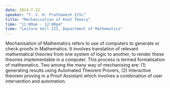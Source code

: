 ```yaml
---
date: 2014-7-22
speaker: "T. V. H. Prathamesh IISc"
title: "Mechanisation of Knot Theory"
time: "11:00am - 12:00pm" 
time: "Lecture Hall III, Department of Mathematics"
---
```

Mechanisation of Mathematics refers to use of computers to generate or check proofs in Mathematics. It involves translation of relevant mathematical theories from one system of logic to another, to render these theories implementable in a computer. This process is termed formalisation of mathematics. Two among the many way of mechanising are: (1) generating results using Automated Theorem Provers, (2) Interactive theorem proving in a Proof Assistant which involves a combination of user intervention and automation.

